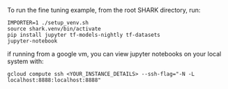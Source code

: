 To run the fine tuning example, from the root SHARK directory, run:

```shell
IMPORTER=1 ./setup_venv.sh
source shark.venv/bin/activate
pip install jupyter tf-models-nightly tf-datasets
jupyter-notebook
```
if running from a google vm, you can view jupyter notebooks on your local system with:
```shell
gcloud compute ssh <YOUR_INSTANCE_DETAILS> --ssh-flag="-N -L localhost:8888:localhost:8888"
```

